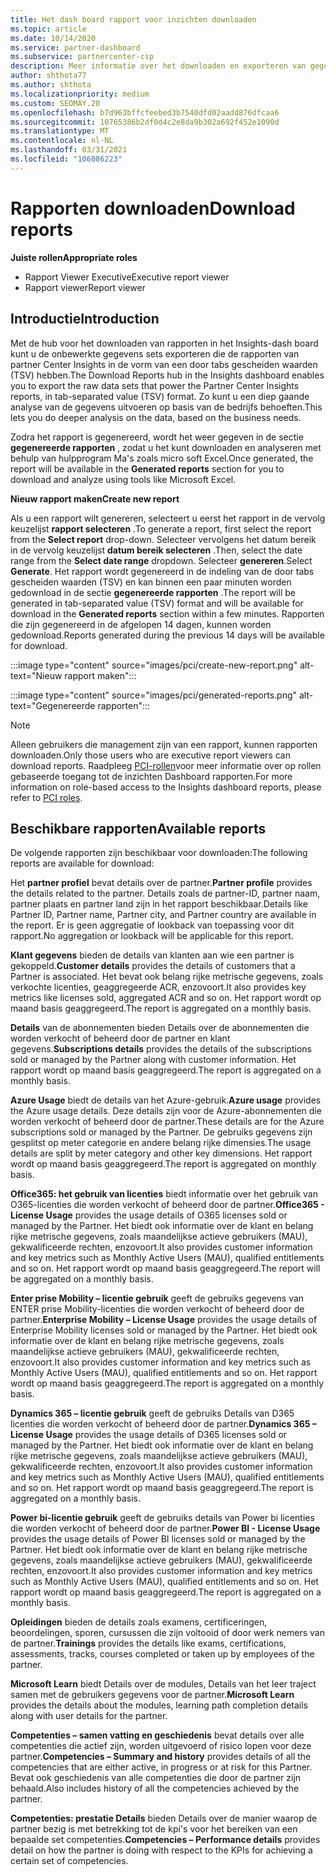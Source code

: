 ```yaml
---
title: Het dash board rapport voor inzichten downloaden
ms.topic: article
ms.date: 10/14/2020
ms.service: partner-dashboard
ms.subservice: partnercenter-csp
description: Meer informatie over het downloaden en exporteren van gegevens van het dash board voor Unified Reporting van partner Center en van partner Center Insights-rapporten.
author: shthota77
ms.author: shthota
ms.localizationpriority: medium
ms.custom: SEOMAY.20
ms.openlocfilehash: b7d963bffcfeebed3b7540dfd02aadd876dfcaa6
ms.sourcegitcommit: 10765386b2df0d4c2e8da9b302a692f452e1090d
ms.translationtype: MT
ms.contentlocale: nl-NL
ms.lasthandoff: 03/31/2021
ms.locfileid: "106086223"
---
```

# <a name="download-reports"></a><span data-ttu-id="a6123-103">Rapporten downloaden</span><span class="sxs-lookup"><span data-stu-id="a6123-103">Download reports</span></span>

<span data-ttu-id="a6123-104">**Juiste rollen**</span><span class="sxs-lookup"><span data-stu-id="a6123-104">**Appropriate roles**</span></span>

- <span data-ttu-id="a6123-105">Rapport Viewer Executive</span><span class="sxs-lookup"><span data-stu-id="a6123-105">Executive report viewer</span></span>
- <span data-ttu-id="a6123-106">Rapport viewer</span><span class="sxs-lookup"><span data-stu-id="a6123-106">Report viewer</span></span>

## <a name="introduction"></a><span data-ttu-id="a6123-107">Introductie</span><span class="sxs-lookup"><span data-stu-id="a6123-107">Introduction</span></span>

<span data-ttu-id="a6123-108">Met de hub voor het downloaden van rapporten in het Insights-dash board kunt u de onbewerkte gegevens sets exporteren die de rapporten van partner Center Insights in de vorm van een door tabs gescheiden waarden (TSV) hebben.</span><span class="sxs-lookup"><span data-stu-id="a6123-108">The Download Reports hub in the Insights dashboard enables you to export the raw data sets that power the Partner Center Insights reports, in tab-separated value (TSV) format.</span></span> <span data-ttu-id="a6123-109">Zo kunt u een diep gaande analyse van de gegevens uitvoeren op basis van de bedrijfs behoeften.</span><span class="sxs-lookup"><span data-stu-id="a6123-109">This lets you do deeper analysis on the data, based on the business needs.</span></span>

<span data-ttu-id="a6123-110">Zodra het rapport is gegenereerd, wordt het weer gegeven in de sectie **gegenereerde rapporten** , zodat u het kunt downloaden en analyseren met behulp van hulpprogram Ma's zoals micro soft Excel.</span><span class="sxs-lookup"><span data-stu-id="a6123-110">Once generated, the report  will be available in the **Generated reports** section for you to download and analyze using tools like Microsoft Excel.</span></span>

<span data-ttu-id="a6123-111">**Nieuw rapport maken**</span><span class="sxs-lookup"><span data-stu-id="a6123-111">**Create new report**</span></span>

<span data-ttu-id="a6123-112">Als u een rapport wilt genereren, selecteert u eerst het rapport in de vervolg keuzelijst **rapport selecteren** .</span><span class="sxs-lookup"><span data-stu-id="a6123-112">To generate a report, first select the report from the **Select report** drop-down.</span></span> <span data-ttu-id="a6123-113">Selecteer vervolgens het datum bereik in de vervolg keuzelijst **datum bereik selecteren** .</span><span class="sxs-lookup"><span data-stu-id="a6123-113">Then, select the date range from the **Select date range** dropdown.</span></span> <span data-ttu-id="a6123-114">Selecteer **genereren**.</span><span class="sxs-lookup"><span data-stu-id="a6123-114">Select **Generate**.</span></span> <span data-ttu-id="a6123-115">Het rapport wordt gegenereerd in de indeling van de door tabs gescheiden waarden (TSV) en kan binnen een paar minuten worden gedownload in de sectie **gegenereerde rapporten** .</span><span class="sxs-lookup"><span data-stu-id="a6123-115">The report will be generated in tab-separated value (TSV) format and will be available for download in the **Generated reports** section within a few minutes.</span></span> <span data-ttu-id="a6123-116">Rapporten die zijn gegenereerd in de afgelopen 14 dagen, kunnen worden gedownload.</span><span class="sxs-lookup"><span data-stu-id="a6123-116">Reports generated during the previous 14 days will be available for download.</span></span>

:::image type="content" source="images/pci/create-new-report.png" alt-text="Nieuw rapport maken":::

:::image type="content" source="images/pci/generated-reports.png" alt-text="Gegenereerde rapporten":::

>[!NOTE] 
><span data-ttu-id="a6123-119">Alleen gebruikers die management zijn van een rapport, kunnen rapporten downloaden.</span><span class="sxs-lookup"><span data-stu-id="a6123-119">Only those users who are executive report viewers can download reports.</span></span> <span data-ttu-id="a6123-120">Raadpleeg [PCI-rollen](pci-roles.md)voor meer informatie over op rollen gebaseerde toegang tot de inzichten Dashboard rapporten.</span><span class="sxs-lookup"><span data-stu-id="a6123-120">For more information on role-based access to the Insights dashboard reports, please refer to [PCI roles](pci-roles.md).</span></span> 

## <a name="available-reports"></a><span data-ttu-id="a6123-121">Beschikbare rapporten</span><span class="sxs-lookup"><span data-stu-id="a6123-121">Available reports</span></span>

<span data-ttu-id="a6123-122">De volgende rapporten zijn beschikbaar voor downloaden:</span><span class="sxs-lookup"><span data-stu-id="a6123-122">The following reports are available for download:</span></span>

<span data-ttu-id="a6123-123">Het **partner profiel** bevat details over de partner.</span><span class="sxs-lookup"><span data-stu-id="a6123-123">**Partner profile** provides the details related to the partner.</span></span> <span data-ttu-id="a6123-124">Details zoals de partner-ID, partner naam, partner plaats en partner land zijn in het rapport beschikbaar.</span><span class="sxs-lookup"><span data-stu-id="a6123-124">Details like Partner ID, Partner name, Partner city, and Partner country are available in the report.</span></span> <span data-ttu-id="a6123-125">Er is geen aggregatie of lookback van toepassing voor dit rapport.</span><span class="sxs-lookup"><span data-stu-id="a6123-125">No aggregation or lookback will be applicable for this report.</span></span>

<span data-ttu-id="a6123-126">**Klant gegevens** bieden de details van klanten aan wie een partner is gekoppeld.</span><span class="sxs-lookup"><span data-stu-id="a6123-126">**Customer details** provides the details of customers that a Partner is associated.</span></span> <span data-ttu-id="a6123-127">Het bevat ook belang rijke metrische gegevens, zoals verkochte licenties, geaggregeerde ACR, enzovoort.</span><span class="sxs-lookup"><span data-stu-id="a6123-127">It also provides key metrics like licenses sold, aggregated ACR and so on.</span></span> <span data-ttu-id="a6123-128">Het rapport wordt op maand basis geaggregeerd.</span><span class="sxs-lookup"><span data-stu-id="a6123-128">The report is aggregated on a monthly basis.</span></span>

<span data-ttu-id="a6123-129">**Details** van de abonnementen bieden Details over de abonnementen die worden verkocht of beheerd door de partner en klant gegevens.</span><span class="sxs-lookup"><span data-stu-id="a6123-129">**Subscriptions details** provides the details of the subscriptions sold or managed by the Partner along with customer information.</span></span> <span data-ttu-id="a6123-130">Het rapport wordt op maand basis geaggregeerd.</span><span class="sxs-lookup"><span data-stu-id="a6123-130">The report is aggregated on a monthly basis.</span></span>

<span data-ttu-id="a6123-131">**Azure Usage** biedt de details van het Azure-gebruik.</span><span class="sxs-lookup"><span data-stu-id="a6123-131">**Azure usage** provides the Azure usage details.</span></span> <span data-ttu-id="a6123-132">Deze details zijn voor de Azure-abonnementen die worden verkocht of beheerd door de partner.</span><span class="sxs-lookup"><span data-stu-id="a6123-132">These details are for the Azure subscriptions sold or managed by the Partner.</span></span> <span data-ttu-id="a6123-133">De gebruiks gegevens zijn gesplitst op meter categorie en andere belang rijke dimensies.</span><span class="sxs-lookup"><span data-stu-id="a6123-133">The usage details are split by meter category and other key dimensions.</span></span> <span data-ttu-id="a6123-134">Het rapport wordt op maand basis geaggregeerd.</span><span class="sxs-lookup"><span data-stu-id="a6123-134">The report is aggregated on monthly basis.</span></span>

<span data-ttu-id="a6123-135">**Office365: het gebruik van licenties** biedt informatie over het gebruik van O365-licenties die worden verkocht of beheerd door de partner.</span><span class="sxs-lookup"><span data-stu-id="a6123-135">**Office365 - License Usage** provides the usage details of O365 licenses sold or managed by the Partner.</span></span> <span data-ttu-id="a6123-136">Het biedt ook informatie over de klant en belang rijke metrische gegevens, zoals maandelijkse actieve gebruikers (MAU), gekwalificeerde rechten, enzovoort.</span><span class="sxs-lookup"><span data-stu-id="a6123-136">It also provides customer information and key metrics such as Monthly Active Users (MAU), qualified entitlements and so on.</span></span> <span data-ttu-id="a6123-137">Het rapport wordt op maand basis geaggregeerd.</span><span class="sxs-lookup"><span data-stu-id="a6123-137">The report will be aggregated on a monthly basis.</span></span>

<span data-ttu-id="a6123-138">**Enter prise Mobility – licentie gebruik**  geeft de gebruiks gegevens van ENTER prise Mobility-licenties die worden verkocht of beheerd door de partner.</span><span class="sxs-lookup"><span data-stu-id="a6123-138">**Enterprise Mobility – License Usage**  provides the usage details of Enterprise Mobility licenses sold or managed by the Partner.</span></span> <span data-ttu-id="a6123-139">Het biedt ook informatie over de klant en belang rijke metrische gegevens, zoals maandelijkse actieve gebruikers (MAU), gekwalificeerde rechten, enzovoort.</span><span class="sxs-lookup"><span data-stu-id="a6123-139">It also provides customer information and key metrics such as Monthly Active Users (MAU), qualified entitlements and so on.</span></span> <span data-ttu-id="a6123-140">Het rapport wordt op maand basis geaggregeerd.</span><span class="sxs-lookup"><span data-stu-id="a6123-140">The report is aggregated on a monthly basis.</span></span>

<span data-ttu-id="a6123-141">**Dynamics 365 – licentie gebruik** geeft de gebruiks Details van D365 licenties die worden verkocht of beheerd door de partner.</span><span class="sxs-lookup"><span data-stu-id="a6123-141">**Dynamics 365 – License Usage** provides the usage details of D365 licenses sold or managed by the Partner.</span></span> <span data-ttu-id="a6123-142">Het biedt ook informatie over de klant en belang rijke metrische gegevens, zoals maandelijkse actieve gebruikers (MAU), gekwalificeerde rechten, enzovoort.</span><span class="sxs-lookup"><span data-stu-id="a6123-142">It also provides customer information and key metrics such as Monthly Active Users (MAU), qualified entitlements and so on.</span></span> <span data-ttu-id="a6123-143">Het rapport wordt op maand basis geaggregeerd.</span><span class="sxs-lookup"><span data-stu-id="a6123-143">The report is aggregated on a monthly basis.</span></span>

<span data-ttu-id="a6123-144">**Power bi-licentie gebruik** geeft de gebruiks details van Power bi licenties die worden verkocht of beheerd door de partner.</span><span class="sxs-lookup"><span data-stu-id="a6123-144">**Power BI - License Usage** provides the usage details of Power BI licenses sold or managed by the Partner.</span></span> <span data-ttu-id="a6123-145">Het biedt ook informatie over de klant en belang rijke metrische gegevens, zoals maandelijkse actieve gebruikers (MAU), gekwalificeerde rechten, enzovoort.</span><span class="sxs-lookup"><span data-stu-id="a6123-145">It also provides customer information and key metrics such as Monthly Active Users (MAU), qualified entitlements and so on.</span></span> <span data-ttu-id="a6123-146">Het rapport wordt op maand basis geaggregeerd.</span><span class="sxs-lookup"><span data-stu-id="a6123-146">The report is aggregated on a monthly basis.</span></span>

<span data-ttu-id="a6123-147">**Opleidingen** bieden de details zoals examens, certificeringen, beoordelingen, sporen, cursussen die zijn voltooid of door werk nemers van de partner.</span><span class="sxs-lookup"><span data-stu-id="a6123-147">**Trainings** provides the details like exams, certifications, assessments, tracks, courses completed or taken up by employees of the partner.</span></span>

<span data-ttu-id="a6123-148">**Microsoft Learn** biedt Details over de modules, Details van het leer traject samen met de gebruikers gegevens voor de partner.</span><span class="sxs-lookup"><span data-stu-id="a6123-148">**Microsoft Learn** provides the details about the modules, learning path completion details along with user details for the partner.</span></span>

<span data-ttu-id="a6123-149">**Competenties – samen vatting en geschiedenis** bevat details over alle competenties die actief zijn, worden uitgevoerd of risico lopen voor deze partner.</span><span class="sxs-lookup"><span data-stu-id="a6123-149">**Competencies – Summary and history** provides details of all the competencies that are either active, in progress or at risk for this Partner.</span></span> <span data-ttu-id="a6123-150">Bevat ook geschiedenis van alle competenties die door de partner zijn behaald.</span><span class="sxs-lookup"><span data-stu-id="a6123-150">Also includes history of all the competencies achieved by the partner.</span></span>

<span data-ttu-id="a6123-151">**Competenties: prestatie Details** bieden Details over de manier waarop de partner bezig is met betrekking tot de kpi's voor het bereiken van een bepaalde set competenties.</span><span class="sxs-lookup"><span data-stu-id="a6123-151">**Competencies – Performance details** provides detail on how the partner is doing with respect to the KPIs for achieving a certain set of competencies.</span></span>

